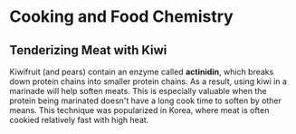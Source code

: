 # Cooking and Food Chemistry

## Tenderizing Meat with Kiwi
Kiwifruit (and pears) contain an enzyme called **actinidin**, which breaks down protein chains into smaller protein chains. As a result, using kiwi in a marinade will help soften meats. This is especially valuable when the protein being marinated doesn't have a long cook time to soften by other means. This technique was popularized in Korea, where meat is often cookied relatively fast with high heat.